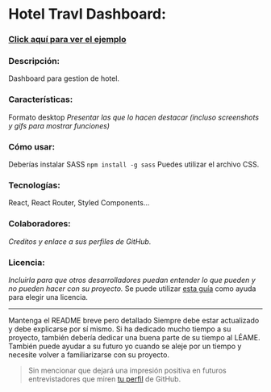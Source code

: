 # Hotel Travl Dashboard:

### [Click aquí para ver el ejemplo](https://gm-gith.github.io/sprint_04)

### Descripción:
Dashboard para gestion de hotel.

### Características:    
Formato desktop
*Presentar las que lo hacen destacar (incluso screenshots y gifs para mostrar funciones)*

### Cómo usar:          
Deberías instalar SASS `npm install -g sass` Puedes utilizar el archivo CSS.

### Tecnologías:        
React, React Router, Styled Components...

### Colaboradores:      
*Creditos y enlace a sus perfiles de GitHub.*

### Licencia:           
*Incluirla para que otros desarrolladores puedan entender lo que pueden y no pueden hacer con su proyecto.*
Se puede utilizar [esta guía](https://choosealicense.com/) como ayuda para elegir una licencia.


***

Mantenga el README breve pero detallado Siempre debe estar actualizado y debe explicarse por sí mismo. 
Si ha dedicado mucho tiempo a su proyecto, también debería dedicar una buena parte de su tiempo al LÉAME. 
También puede ayudar a su futuro yo cuando se aleje por un tiempo y necesite volver a familiarizarse con su proyecto. 
> Sin mencionar que dejará una impresión positiva en futuros entrevistadores que miren [tu perfil](https://github.com/GM-GitH) de GitHub.